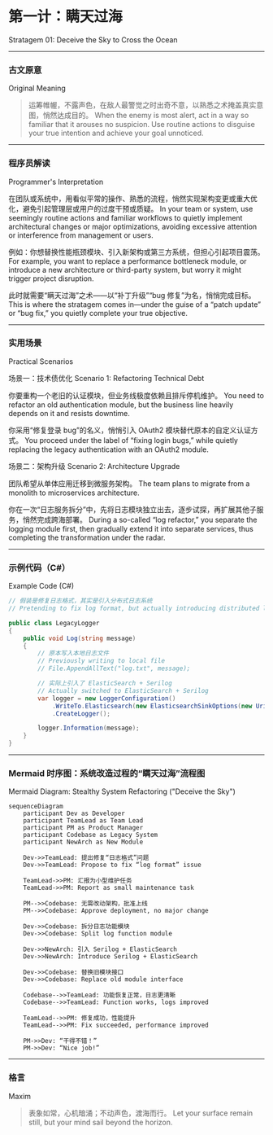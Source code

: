 # 第一计：瞒天过海 

Stratagem 01: Deceive the Sky to Cross the Ocean

---

### 古文原意

Original Meaning

> 运筹帷幄，不露声色，在敌人最警觉之时出奇不意，以熟悉之术掩盖真实意图，悄然达成目的。
> When the enemy is most alert, act in a way so familiar that it arouses no suspicion. Use routine actions to disguise your true intention and achieve your goal unnoticed.

---

### 程序员解读

Programmer's Interpretation

在团队或系统中，用看似平常的操作、熟悉的流程，悄然实现架构变更或重大优化，避免引起管理层或用户的过度干预或质疑。
In your team or system, use seemingly routine actions and familiar workflows to quietly implement architectural changes or major optimizations, avoiding excessive attention or interference from management or users.

例如：你想替换性能瓶颈模块、引入新架构或第三方系统，但担心引起项目震荡。
For example, you want to replace a performance bottleneck module, or introduce a new architecture or third-party system, but worry it might trigger project disruption.

此时就需要“瞒天过海”之术——以“补丁升级”“bug 修复”为名，悄悄完成目标。
This is where the stratagem comes in—under the guise of a “patch update” or “bug fix,” you quietly complete your true objective.

---

### 实用场景

Practical Scenarios

场景一：技术债优化
Scenario 1: Refactoring Technical Debt

你要重构一个老旧的认证模块，但业务线极度依赖且排斥停机维护。
You need to refactor an old authentication module, but the business line heavily depends on it and resists downtime.

你采用“修复登录 bug”的名义，悄悄引入 OAuth2 模块替代原本的自定义认证方式。
You proceed under the label of “fixing login bugs,” while quietly replacing the legacy authentication with an OAuth2 module.

场景二：架构升级
Scenario 2: Architecture Upgrade

团队希望从单体应用迁移到微服务架构。
The team plans to migrate from a monolith to microservices architecture.

你在一次“日志服务拆分”中，先将日志模块独立出去，逐步试探，再扩展其他子服务，悄然完成跨海部署。
During a so-called “log refactor,” you separate the logging module first, then gradually extend it into separate services, thus completing the transformation under the radar.

---

### 示例代码（C#）

Example Code (C#)

```csharp
// 假装是修复日志格式，其实是引入分布式日志系统
// Pretending to fix log format, but actually introducing distributed logging

public class LegacyLogger
{
    public void Log(string message)
    {
        // 原本写入本地日志文件
        // Previously writing to local file
        // File.AppendAllText("log.txt", message);

        // 实际上引入了 ElasticSearch + Serilog
        // Actually switched to ElasticSearch + Serilog
        var logger = new LoggerConfiguration()
            .WriteTo.Elasticsearch(new ElasticsearchSinkOptions(new Uri("http://localhost:9200")))
            .CreateLogger();

        logger.Information(message);
    }
}
```

---

### Mermaid 时序图：系统改造过程的“瞒天过海”流程图

Mermaid Diagram: Stealthy System Refactoring ("Deceive the Sky")

```mermaid
sequenceDiagram
    participant Dev as Developer
    participant TeamLead as Team Lead
    participant PM as Product Manager
    participant Codebase as Legacy System
    participant NewArch as New Module

    Dev->>TeamLead: 提出修复“日志格式”问题  
    Dev->>TeamLead: Propose to fix “log format” issue

    TeamLead->>PM: 汇报为小型维护任务  
    TeamLead->>PM: Report as small maintenance task

    PM-->>Codebase: 无需改动架构，批准上线  
    PM-->>Codebase: Approve deployment, no major change

    Dev->>Codebase: 拆分日志功能模块  
    Dev->>Codebase: Split log function module

    Dev->>NewArch: 引入 Serilog + ElasticSearch  
    Dev->>NewArch: Introduce Serilog + ElasticSearch

    Dev->>Codebase: 替换旧模块接口  
    Dev->>Codebase: Replace old module interface

    Codebase-->>TeamLead: 功能恢复正常，日志更清晰  
    Codebase-->>TeamLead: Function works, logs improved

    TeamLead-->>PM: 修复成功，性能提升  
    TeamLead-->>PM: Fix succeeded, performance improved

    PM->>Dev: “干得不错！”  
    PM->>Dev: “Nice job!”
```

---

### 格言

Maxim

> 表象如常，心机暗涌；不动声色，渡海而行。
> Let your surface remain still, but your mind sail beyond the horizon.
